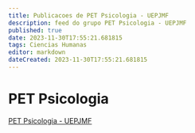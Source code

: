 ```yaml
---
title: Publicacoes de PET Psicologia - UEPJMF
description: feed do grupo PET Psicologia - UEPJMF
published: true
date: 2023-11-30T17:55:21.681815
tags: Ciencias Humanas
editor: markdown
dateCreated: 2023-11-30T17:55:21.681815
---
```


# PET Psicologia
[PET Psicologia - UEPJMF](/grupo/259PETPsicologiaUEPJMF.md)